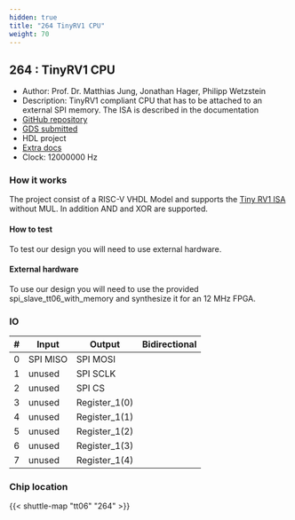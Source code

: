 ```yaml
---
hidden: true
title: "264 TinyRV1 CPU"
weight: 70
---
```


## 264 : TinyRV1 CPU

* Author: Prof. Dr. Matthias Jung, Jonathan Hager, Philipp Wetzstein
* Description: TinyRV1 compliant CPU that has to be attached to an external SPI memory. The ISA is described in the documentation
* [GitHub repository](https://github.com/CEJMU/tt06_tinyrv1)
* [GDS submitted](https://github.com/CEJMU/tt06_tinyrv1/actions/runs/8758341719)
* HDL project
* [Extra docs]()
* Clock: 12000000 Hz

<!---

This file is used to generate your project datasheet. Please fill in the information below and delete any unused
sections.

You can also include images in this folder and reference them in the markdown. Each image must be less than
512 kb in size, and the combined size of all images must be less than 1 MB.
-->


### How it works

The project consist of a RISC-V VHDL Model and supports the [Tiny RV1 ISA](https://github.com/cbatten/ece4750-tinyrv-isa) without MUL. In addition AND and XOR are supported.

#### How to test

To test our design you will need to use external hardware.

#### External hardware

To use our design you will need to use the provided spi_slave_tt06_with_memory and synthesize it for an 12 MHz FPGA.


### IO

| #             | Input    | Output   | Bidirectional   |
| ------------- | -------- | -------- | --------------- |
| 0 | SPI MISO  | SPI MOSI  |      |
| 1 | unused  | SPI SCLK  |      |
| 2 | unused  | SPI CS  |      |
| 3 | unused  | Register_1(0)  |      |
| 4 | unused  | Register_1(1)  |      |
| 5 | unused  | Register_1(2)  |      |
| 6 | unused  | Register_1(3)  |      |
| 7 | unused  | Register_1(4)  |      |


### Chip location

{{< shuttle-map "tt06" "264" >}}
